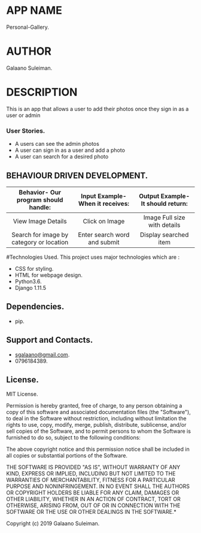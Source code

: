 # APP NAME
Personal-Gallery.
# AUTHOR
Galaano Suleiman.

# DESCRIPTION
This is an app that allows a user to add their photos once they sign in as a user or admin

### User Stories.
- A users can see the admin photos
- A user can sign in as a user and add a photo
- A user can search for a desired photo


## BEHAVIOUR DRIVEN DEVELOPMENT.

| Behavior- Our program should handle: | Input Example- When it receives: | Output Example- It should return: |
| :-------------: | :-------------: | :-------------: |
| View Image Details | Click on Image  | Image Full size with details |
| Search for image by category or location | Enter search word and submit | Display searched item | 

#Technologies Used.
This project uses major technologies which are :
- CSS for styling.
- HTML for webpage design.
- Python3.6.
- Django 1.11.5

## Dependencies.
- pip.

## Support and Contacts.
 - sgalaano@gmail.com.
 - 0796184389.

## License.
 MIT License.

Permission is hereby granted, free of charge, to any person obtaining a copy of this software and associated documentation files (the "Software"), to deal in the Software without restriction, including without limitation the rights to use, copy, modify, merge, publish, distribute, sublicense, and/or sell copies of the Software, and to permit persons to whom the Software is furnished to do so, subject to the following conditions:

The above copyright notice and this permission notice shall be included in all copies or substantial portions of the Software.

THE SOFTWARE IS PROVIDED "AS IS", WITHOUT WARRANTY OF ANY KIND, EXPRESS OR IMPLIED, INCLUDING BUT NOT LIMITED TO THE WARRANTIES OF MERCHANTABILITY, FITNESS FOR A PARTICULAR PURPOSE AND NONINFRINGEMENT. IN NO EVENT SHALL THE AUTHORS OR COPYRIGHT HOLDERS BE LIABLE FOR ANY CLAIM, DAMAGES OR OTHER LIABILITY, WHETHER IN AN ACTION OF CONTRACT, TORT OR OTHERWISE, ARISING FROM, OUT OF OR IN CONNECTION WITH THE SOFTWARE OR THE USE OR OTHER DEALINGS IN THE SOFTWARE.*

Copyright (c) 2019 Galaano Suleiman.